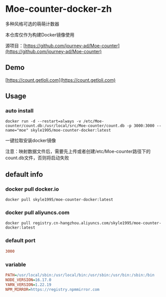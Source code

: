 # Moe-counter-docker-zh

多种风格可选的萌萌计数器

本仓库仅作为构建Docker镜像使用

源项目：[https://github.com/journey-ad/Moe-counter](https://github.com/journey-ad/Moe-counter)

## Demo
[https://count.getloli.com](https://count.getloli.com)

## Usage

### auto install
```shell
docker run -d --restart=always -v /etc/Moe-counter/count.db:/usr/local/src/Moe-counter/count.db -p 3000:3000 --name="moe" skyle1995/moe-counter-docker:latest
```
一键拉取安装docker镜像

注意：映射数据文件后，需要先上传或者创建/etc/Moe-counter路径下的count.db文件，否则将启动失败

## default info
### docker pull docker.io
```shell
docker pull skyle1995/moe-counter-docker:latest
```
### docker pull aliyuncs.com
```shell
docker pull registry.cn-hangzhou.aliyuncs.com/skyle1995/moe-counter-docker:latest
```
### default port
```ini
3000
```
### variable
```ini
PATH=/usr/local/sbin:/usr/local/bin:/usr/sbin:/usr/bin:/sbin:/bin
NODE_VERSION=16.17.0
YARN_VERSION=1.22.19
NPM_MIRROR=https://registry.npmmirror.com
```
